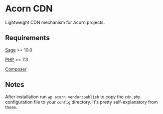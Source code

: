# Acorn CDN

Lightweight CDN mechanism for Acorn projects.

## Requirements

[Sage](https://github.com/roots/sage) >= 10.0

[PHP](https://secure.php.net/manual/en/install.php) >= 7.3

[Composer](https://getcomposer.org)

## Notes

After installation run `wp acorn vendor:publish` to copy the `cdn.php` configuration file to your `config` directory. It's pretty self-explanatory from there.
